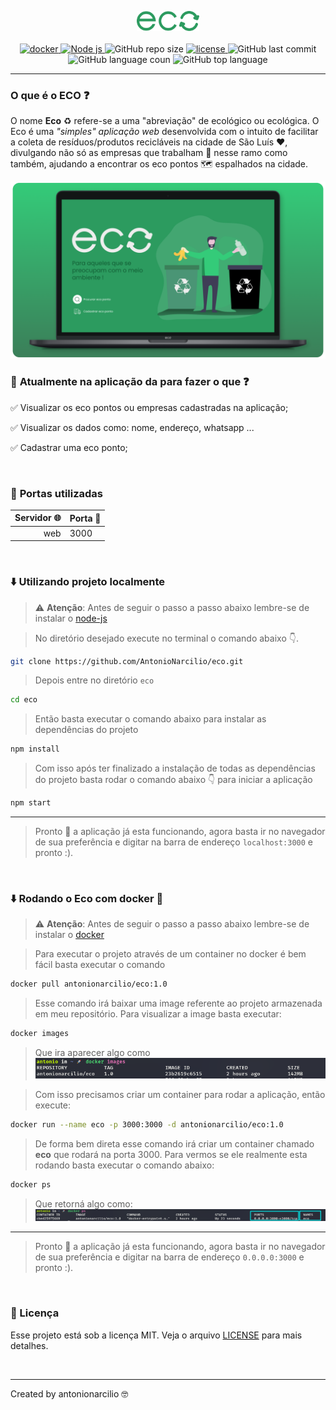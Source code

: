 
<p align="center">
  <img alt="Logo" src="./.github/logo_eco.png" width="20%"/>
  
<br/>  
<br/>

<a href="https://docs.docker.com/engine/install/">
 <img alt="docker" title="docker" src="https://img.shields.io/static/v1?label=docker&message=containerization%20technology&color=3B7F59&labelColor=282a36&style=flat&logo=Docker&logoColor=white" />
</a>
  

<a href="https://nodejs.org/en/">
 <img alt="Node js" title="node js" src="https://img.shields.io/static/v1?label=node%20js&message=javascript%20runtime%20environment&color=3B7F59&labelColor=282a36&style=flat&logo=node.js&logoColor=white" />
</a>


<img alt="GitHub repo size" title="GitHub repo size" src="https://img.shields.io/github/repo-size/AntonioNarcilio/Eco?color=3B7F59&labelColor=282a36&logo=GitHub&logoColor=white" />

<a href="https://github.com/AntonioNarcilio/eco/blob/master/LICENSE">
 <img src="https://img.shields.io/github/license/AntonioNarcilio/Eco?label=license&color=3B7F59&labelColor=282a36" alt="license"/>
</a>

<img alt="GitHub last commit" title="GitHub last commit" src="https://img.shields.io/github/last-commit/AntonioNarcilio/Eco?&color=3B7F59&labelColor=282a36" />

<img alt="GitHub language coun" title="GitHub language coun" src="https://img.shields.io/github/languages/count/AntonioNarcilio/Eco?&color=3B7F59&labelColor=282a36" />

<img alt="GitHub top language" title="GitHub top language" src="https://img.shields.io/github/languages/top/AntonioNarcilio/Eco?&color=3B7F59&labelColor=282a36" />


</p>

---

### O que é o ECO ❓

O nome **Eco** ♻ refere-se a uma "abreviação" de ecológico ou ecológica. O Eco é uma *"simples" aplicação web* desenvolvida com o intuito de facilitar a coleta de resíduos/produtos recicláveis na cidade de São Luís ❤, divulgando não só as empresas que trabalham 👔 nesse ramo como também, ajudando a encontrar os eco pontos 🗺 espalhados na cidade.

<img alt="Happy" src="./.github/template.png"/>


<br/>


### 🚀 **Atualmente na aplicação da para fazer o que ❓**
✅ Visualizar os eco pontos ou empresas cadastradas na aplicação;

✅ Visualizar os dados como: nome, endereço, whatsapp ...

✅ Cadastrar uma eco ponto;



<br/>

### 🚧 **Portas utilizadas**

Servidor 🌐 | Porta 🚪
---------:|:--------
web |  3000


<br/>

### ⬇️ **Utilizando projeto localmente**

> ⚠ **Atenção**: Antes de seguir o passo a passo abaixo lembre-se de instalar o [node-js](https://nodejs.org/en/)

>No diretório desejado execute no terminal o comando abaixo 👇.

~~~bash
git clone https://github.com/AntonioNarcilio/eco.git
~~~

> Depois entre no diretório `eco`
~~~bash
cd eco
~~~

> Então basta executar o comando abaixo para instalar as dependências do projeto

~~~bash
npm install
~~~

> Com isso após ter finalizado a instalação de todas as dependências do projeto basta rodar o comando abaixo 👇 para iniciar a aplicação

~~~bash
npm start
~~~

---

> Pronto 🎊 a aplicação já esta funcionando, agora basta ir no navegador de sua preferência e digitar na barra de endereço
`localhost:3000` e pronto :).

<br/>


### ⬇️ **Rodando o **Eco** com docker** 🐳

> ⚠ **Atenção**: Antes de seguir o passo a passo abaixo lembre-se de instalar o [docker](https://docs.docker.com)

> Para executar o projeto através de um container no docker é bem fácil basta executar o comando

~~~bash
docker pull antonionarcilio/eco:1.0
~~~

> Esse comando irá baixar uma image referente ao projeto armazenada em meu repositório. Para visualizar a image basta executar:

~~~bash
docker images
~~~
> Que ira aparecer algo como
![](./.github/docker-images.png)

> Com isso precisamos criar um container para rodar a aplicação, então execute:

~~~bash
docker run --name eco -p 3000:3000 -d antonionarcilio/eco:1.0 
~~~

> De forma bem direta esse comando irá criar um container chamado **eco** que rodará na porta 3000. Para vermos se ele realmente esta rodando basta executar o comando abaixo:

~~~bash
docker ps
~~~
> Que retorná algo como:
![](./.github/docker-ps.png)

---

> Pronto 🎊 a aplicação já esta funcionando, agora basta ir no navegador de sua preferência e digitar na barra de endereço
`0.0.0.0:3000` e pronto :).



<br/>

### 📜 Licença
Esse projeto está sob a licença MIT. Veja o arquivo [LICENSE](https://github.com/AntonioNarcilio/eco/blob/main/LICENSE) para mais detalhes.

<br/>

---

Created by antonionarcilio 🤓